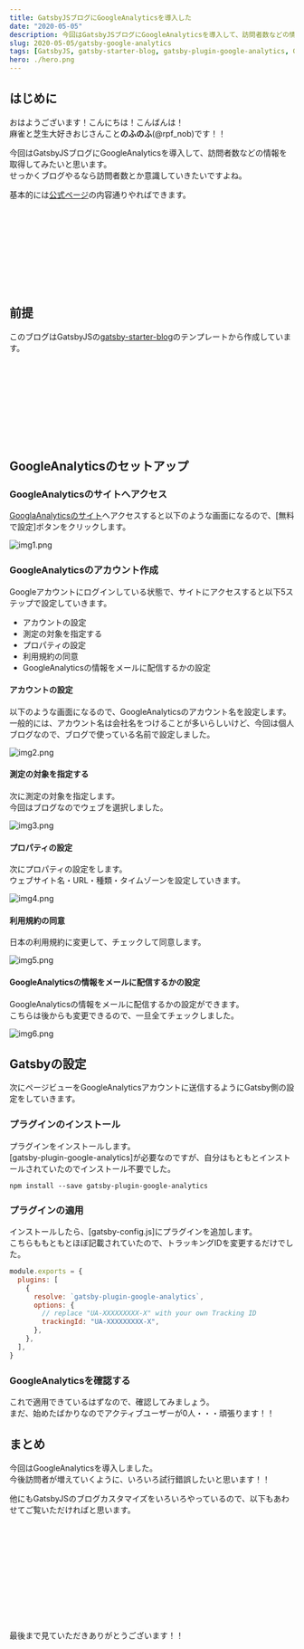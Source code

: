 ```yaml
---
title: GatsbyJSブログにGoogleAnalyticsを導入した
date: "2020-05-05"
description: 今回はGatsbyJSブログにGoogleAnalyticsを導入して、訪問者数などの情報を取得してみたいと思います。せっかくブログやるなら訪問者数とか意識していきたいですよね。
slug: 2020-05-05/gatsby-google-analytics
tags: [GatsbyJS, gatsby-starter-blog, gatsby-plugin-google-analytics, GoogleAnalytics]
hero: ./hero.png
---
```


## はじめに 

おはようございます！こんにちは！こんばんは！<br>
麻雀と芝生大好きおじさんこと**のふのふ**(@rpf_nob)です！！

今回はGatsbyJSブログにGoogleAnalyticsを導入して、訪問者数などの情報を取得してみたいと思います。<br>
せっかくブログやるなら訪問者数とか意識していきたいですよね。

基本的には[公式ページ](https://www.gatsbyjs.org/docs/adding-analytics/)の内容通りやればできます。

<div class="iframely-embed"><div class="iframely-responsive" style="height: 140px; padding-bottom: 0;"><a href="https://www.gatsbyjs.org/docs/adding-analytics/" data-iframely-url="//cdn.iframe.ly/txCWXWK"></a></div></div>

## 前提

このブログはGatsbyJSの[gatsby-starter-blog](https://www.gatsbyjs.org/starters/gatsbyjs/gatsby-starter-blog/)のテンプレートから作成しています。

<div class="iframely-embed"><div class="iframely-responsive" style="height: 140px; padding-bottom: 0;"><a href="https://www.gatsbyjs.org/starters/gatsbyjs/gatsby-starter-blog/" data-iframely-url="//cdn.iframe.ly/qjUJkBu?iframe=card-small"></a></div></div>

## GoogleAnalyticsのセットアップ

### GoogleAnalyticsのサイトへアクセス

[GooglaAnalyticsのサイト](https://analytics.google.com/)へアクセスすると以下のような画面になるので、[無料で設定]ボタンをクリックします。

![img1.png](img1.png)

### GoogleAnalyticsのアカウント作成

Googleアカウントにログインしている状態で、サイトにアクセスすると以下5ステップで設定していきます。

* アカウントの設定
* 測定の対象を指定する
* プロパティの設定
* 利用規約の同意
* GoogleAnalyticsの情報をメールに配信するかの設定

#### アカウントの設定

以下のような画面になるので、GoogleAnalyticsのアカウント名を設定します。<br>
一般的には、アカウント名は会社名をつけることが多いらしいけど、今回は個人ブログなので、ブログで使っている名前で設定しました。

![img2.png](img2.png)

#### 測定の対象を指定する

次に測定の対象を指定します。<br>
今回はブログなのでウェブを選択しました。

![img3.png](img3.png)

#### プロパティの設定

次にプロパティの設定をします。<br>
ウェブサイト名・URL・種類・タイムゾーンを設定していきます。

![img4.png](img4.png)

#### 利用規約の同意

日本の利用規約に変更して、チェックして同意します。

![img5.png](img5.png)

#### GoogleAnalyticsの情報をメールに配信するかの設定

GoogleAnalyticsの情報をメールに配信するかの設定ができます。<br>
こちらは後からも変更できるので、一旦全てチェックしました。

![img6.png](img6.png)

## Gatsbyの設定

次にページビューをGoogleAnalyticsアカウントに送信するようにGatsby側の設定をしていきます。

### プラグインのインストール

プラグインをインストールします。<br>
[gatsby-plugin-google-analytics]が必要なのですが、自分はもともとインストールされていたのでインストール不要でした。

```
npm install --save gatsby-plugin-google-analytics
```

### プラグインの適用

インストールしたら、[gatsby-config.js]にプラグインを追加します。<br>
こちらももともとほぼ記載されていたので、トラッキングIDを変更するだけでした。

```js:title=gatsby-config.js
module.exports = {
  plugins: [
    {
      resolve: `gatsby-plugin-google-analytics`,
      options: {
        // replace "UA-XXXXXXXXX-X" with your own Tracking ID
        trackingId: "UA-XXXXXXXXX-X",
      },
    },
  ],
}
```

### GoogleAnalyticsを確認する

これで適用できているはずなので、確認してみましょう。<br>
まだ、始めたばかりなのでアクティブユーザーが0人・・・頑張ります！！

## まとめ

今回はGoogleAnalyticsを導入しました。<br>
今後訪問者が増えていくように、いろいろ試行錯誤したいと思います！！

他にもGatsbyJSのブログカスタマイズをいろいろやっているので、以下もあわせてご覧いただければと思います。

<div class="iframely-embed"><div class="iframely-responsive" style="height: 140px; padding-bottom: 0;"><a href="https://rpf-noblog.com/tags/gatsby-js/" data-iframely-url="//cdn.iframe.ly/5j7eIPT"></a></div></div>


<br>
<br>

最後まで見ていただきありがとうございます！！